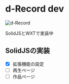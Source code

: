 # d-Record dev

![d-Record](https://github.com/chimaha/d-Record/assets/107383950/f8ad150b-23f6-42da-8f00-c9d3b850df15)

SolidJSとWXTで実装中

## SolidJSの実装

- [x] 拡張機能の設定
- [ ] 再生ページ
- [ ] 作品ページ
